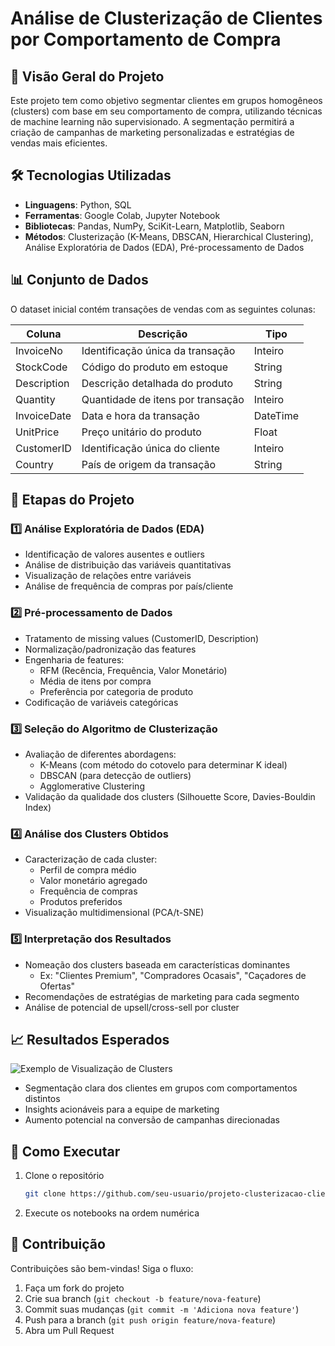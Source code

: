 # Análise de Clusterização de Clientes por Comportamento de Compra

## 📌 Visão Geral do Projeto
Este projeto tem como objetivo segmentar clientes em grupos homogêneos (clusters) com base em seu comportamento de compra, utilizando técnicas de machine learning não supervisionado. A segmentação permitirá a criação de campanhas de marketing personalizadas e estratégias de vendas mais eficientes.

## 🛠️ Tecnologias Utilizadas
- **Linguagens**: Python, SQL
- **Ferramentas**: Google Colab, Jupyter Notebook
- **Bibliotecas**: Pandas, NumPy, SciKit-Learn, Matplotlib, Seaborn
- **Métodos**: Clusterização (K-Means, DBSCAN, Hierarchical Clustering), Análise Exploratória de Dados (EDA), Pré-processamento de Dados

## 📊 Conjunto de Dados
O dataset inicial contém transações de vendas com as seguintes colunas:

| Coluna       | Descrição                          | Tipo      |
|--------------|------------------------------------|-----------|
| InvoiceNo    | Identificação única da transação   | Inteiro   |
| StockCode    | Código do produto em estoque       | String    |
| Description  | Descrição detalhada do produto     | String    |
| Quantity     | Quantidade de itens por transação  | Inteiro   |
| InvoiceDate  | Data e hora da transação           | DateTime  |
| UnitPrice    | Preço unitário do produto          | Float     |
| CustomerID   | Identificação única do cliente     | Inteiro   |
| Country      | País de origem da transação        | String    |

## 🚀 Etapas do Projeto

### 1️⃣ Análise Exploratória de Dados (EDA)
- Identificação de valores ausentes e outliers
- Análise de distribuição das variáveis quantitativas
- Visualização de relações entre variáveis
- Análise de frequência de compras por país/cliente

### 2️⃣ Pré-processamento de Dados
- Tratamento de missing values (CustomerID, Description)
- Normalização/padronização das features
- Engenharia de features:
  - RFM (Recência, Frequência, Valor Monetário)
  - Média de itens por compra
  - Preferência por categoria de produto
- Codificação de variáveis categóricas

### 3️⃣ Seleção do Algoritmo de Clusterização
- Avaliação de diferentes abordagens:
  - K-Means (com método do cotovelo para determinar K ideal)
  - DBSCAN (para detecção de outliers)
  - Agglomerative Clustering
- Validação da qualidade dos clusters (Silhouette Score, Davies-Bouldin Index)

### 4️⃣ Análise dos Clusters Obtidos
- Caracterização de cada cluster:
  - Perfil de compra médio
  - Valor monetário agregado
  - Frequência de compras
  - Produtos preferidos
- Visualização multidimensional (PCA/t-SNE)

### 5️⃣ Interpretação dos Resultados
- Nomeação dos clusters baseada em características dominantes
  - Ex: "Clientes Premium", "Compradores Ocasais", "Caçadores de Ofertas"
- Recomendações de estratégias de marketing para cada segmento
- Análise de potencial de upsell/cross-sell por cluster

## 📈 Resultados Esperados
![Exemplo de Visualização de Clusters](https://github.com/user-attachments/assets/3ecad0b0-6283-4950-ba81-87f1b3b56f02)

- Segmentação clara dos clientes em grupos com comportamentos distintos
- Insights acionáveis para a equipe de marketing
- Aumento potencial na conversão de campanhas direcionadas

## 🏁 Como Executar
1. Clone o repositório
   ```bash
   git clone https://github.com/seu-usuario/projeto-clusterizacao-clientes.git
   ```
2. Execute os notebooks na ordem numérica

## 🤝 Contribuição
Contribuições são bem-vindas! Siga o fluxo:
1. Faça um fork do projeto
2. Crie sua branch (`git checkout -b feature/nova-feature`)
3. Commit suas mudanças (`git commit -m 'Adiciona nova feature'`)
4. Push para a branch (`git push origin feature/nova-feature`)
5. Abra um Pull Request
